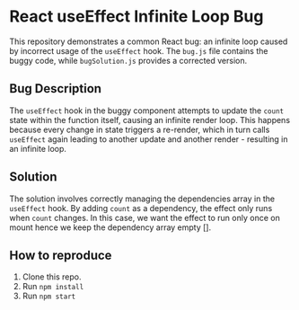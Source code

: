 # React useEffect Infinite Loop Bug

This repository demonstrates a common React bug: an infinite loop caused by incorrect usage of the `useEffect` hook.  The `bug.js` file contains the buggy code, while `bugSolution.js` provides a corrected version.

## Bug Description

The `useEffect` hook in the buggy component attempts to update the `count` state within the function itself, causing an infinite render loop. This happens because every change in state triggers a re-render, which in turn calls `useEffect` again leading to another update and another render - resulting in an infinite loop.

## Solution

The solution involves correctly managing the dependencies array in the `useEffect` hook.  By adding `count` as a dependency, the effect only runs when `count` changes. In this case, we want the effect to run only once on mount hence we keep the dependency array empty [].

## How to reproduce
1. Clone this repo.
2. Run `npm install`
3. Run `npm start`
